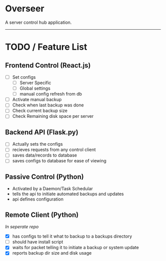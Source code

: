 # Overseer
A server control hub application.

-----

# TODO / Feature List

## Frontend Control (React.js)
- [ ] Set configs
  - [ ] Server Specific
  - [ ] Global settings
  - [ ] manual config refresh from db
- [ ] Activate manual backup
- [ ] Check when last backup was done
- [ ] Check current backup size
- [ ] Check Remaining disk space per server

## Backend API (Flask.py)
- [ ] Actually sets the configs
- [ ] recieves requests from any control client
- [ ] saves data/records to database
- [ ] saves configs to database for ease of viewing

## Passive Control (Python)
- Activated by a Daemon/Task Schedular
- tells the api to initiate automated backups and updates
- api defines configuration

## Remote Client (Python)
*In seperate repo*
- [X] has configs to tell it what to backup to a backups directory
- [ ] should have install script
- [X] waits for packet telling it to initiate a backup or system update
- [X] reports backup dir size and disk usage

